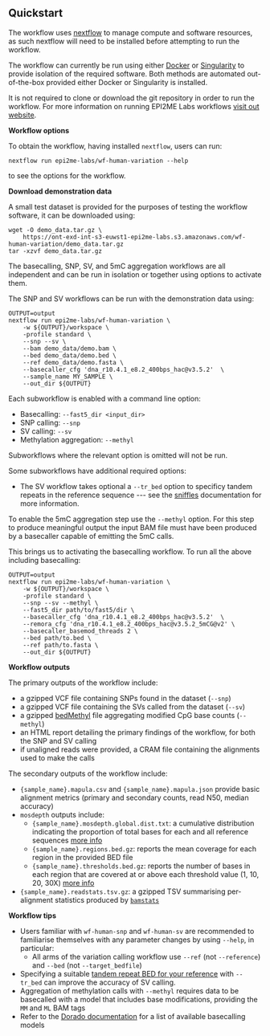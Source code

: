 ## Quickstart

The workflow uses [nextflow](https://www.nextflow.io/) to manage compute and 
software resources, as such nextflow will need to be installed before attempting
to run the workflow.

The workflow can currently be run using either
[Docker](https://www.docker.com/products/docker-desktop) or
[Singularity](https://sylabs.io/singularity/) to provide isolation of
the required software. Both methods are automated out-of-the-box provided
either Docker or Singularity is installed.

It is not required to clone or download the git repository in order to run the workflow.
For more information on running EPI2ME Labs workflows [visit out website](https://labs.epi2me.io/wfindex).

**Workflow options**

To obtain the workflow, having installed `nextflow`, users can run:

```
nextflow run epi2me-labs/wf-human-variation --help
```

to see the options for the workflow.

**Download demonstration data**

A small test dataset is provided for the purposes of testing the workflow software,
it can be downloaded using:

```
wget -O demo_data.tar.gz \
    https://ont-exd-int-s3-euwst1-epi2me-labs.s3.amazonaws.com/wf-human-variation/demo_data.tar.gz
tar -xzvf demo_data.tar.gz
```

The basecalling, SNP, SV, and 5mC aggregation workflows are all independent and can be
run in isolation or together using options to activate them.

The SNP and SV workflows can be run with the demonstration data using:

```
OUTPUT=output
nextflow run epi2me-labs/wf-human-variation \
    -w ${OUTPUT}/workspace \
    -profile standard \
    --snp --sv \
    --bam demo_data/demo.bam \
    --bed demo_data/demo.bed \
    --ref demo_data/demo.fasta \
    --basecaller_cfg 'dna_r10.4.1_e8.2_400bps_hac@v3.5.2'  \
    --sample_name MY_SAMPLE \
    --out_dir ${OUTPUT}
```

Each subworkflow is enabled with a command line option:

* Basecalling: `--fast5_dir <input_dir>`
* SNP calling: `--snp`
* SV calling: `--sv`
* Methylation aggregation: `--methyl`

Subworkflows where the relevant option is omitted will not be run.

Some subworkflows have additional required options:

* The SV workflow takes optional a `--tr_bed` option to specificy tandem
repeats in the reference sequence --- see the [sniffles](https://github.com/fritzsedlazeck/Sniffles)
documentation for more information.

To enable the 5mC aggregation step use the `--methyl` option. For this
step to produce meaningful output the input BAM file must have been produced
by a basecaller capable of emitting the 5mC calls.

This brings us to activating the basecalling workflow. To run all the above
including basecalling:

```
OUTPUT=output
nextflow run epi2me-labs/wf-human-variation \
    -w ${OUTPUT}/workspace \
    -profile standard \
    --snp --sv --methyl \
    --fast5_dir path/to/fast5/dir \
    --basecaller_cfg 'dna_r10.4.1_e8.2_400bps_hac@v3.5.2'  \
    --remora_cfg 'dna_r10.4.1_e8.2_400bps_hac@v3.5.2_5mCG@v2' \
    --basecaller_basemod_threads 2 \
    --bed path/to.bed \
    --ref path/to.fasta \
    --out_dir ${OUTPUT}
```

**Workflow outputs**

The primary outputs of the workflow include:

* a gzipped VCF file containing SNPs found in the dataset (`--snp`)
* a gzipped VCF file containing the SVs called from the dataset (`--sv`)
* a gzipped [bedMethyl](https://www.encodeproject.org/data-standards/wgbs/) file aggregating modified CpG base counts (`--methyl`)
* an HTML report detailing the primary findings of the workflow, for both the SNP and SV calling
* if unaligned reads were provided, a CRAM file containing the alignments used to make the calls

The secondary outputs of the workflow include:
* `{sample_name}.mapula.csv` and `{sample_name}.mapula.json` provide basic alignment metrics (primary and secondary counts, read N50, median accuracy)
* `mosdepth` outputs include:
    * `{sample_name}.mosdepth.global.dist.txt`: a cumulative distribution indicating the proportion of total bases for each and all reference sequences [more info](https://github.com/brentp/mosdepth#distribution-output)
    * `{sample_name}.regions.bed.gz`: reports the mean coverage for each region in the provided BED file
    * `{sample_name}.thresholds.bed.gz`: reports the number of bases in each region that are covered at or above each threshold value (1, 10, 20, 30X) [more info](https://github.com/brentp/mosdepth#thresholds)
* `{sample_name}.readstats.tsv.gz`: a gzipped TSV summarising per-alignment statistics produced by [`bamstats`](https://github.com/epi2me-labs/fastcat#bamstats)

**Workflow tips**

- Users familiar with `wf-human-snp` and `wf-human-sv` are recommended to familiarise themselves with any parameter changes by using `--help`, in particular:
    - All arms of the variation calling workflow use `--ref` (not `--reference`) and `--bed` (not `--target_bedfile`)
- Specifying a suitable [tandem repeat BED for your reference](https://raw.githubusercontent.com/fritzsedlazeck/Sniffles/master/annotations/) with `--tr_bed` can improve the accuracy of SV calling.
- Aggregation of methylation calls with `--methyl` requires data to be basecalled with a model that includes base modifications, providing the `MM` and `ML` BAM tags
- Refer to the [Dorado documentation](https://github.com/nanoporetech/dorado#available-basecalling-models) for a list of available basecalling models

